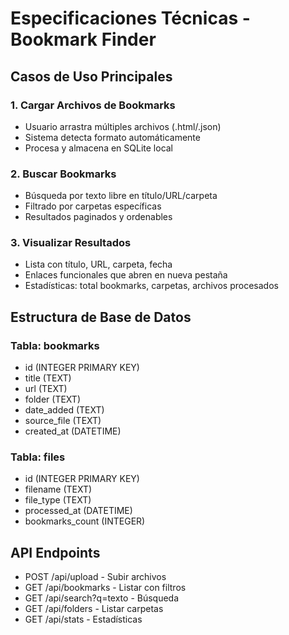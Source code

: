 # Especificaciones Técnicas - Bookmark Finder

## Casos de Uso Principales

### 1. Cargar Archivos de Bookmarks
- Usuario arrastra múltiples archivos (.html/.json)
- Sistema detecta formato automáticamente
- Procesa y almacena en SQLite local

### 2. Buscar Bookmarks
- Búsqueda por texto libre en título/URL/carpeta
- Filtrado por carpetas específicas
- Resultados paginados y ordenables

### 3. Visualizar Resultados
- Lista con título, URL, carpeta, fecha
- Enlaces funcionales que abren en nueva pestaña
- Estadísticas: total bookmarks, carpetas, archivos procesados

## Estructura de Base de Datos

### Tabla: bookmarks
- id (INTEGER PRIMARY KEY)
- title (TEXT)
- url (TEXT)
- folder (TEXT)
- date_added (TEXT)
- source_file (TEXT)
- created_at (DATETIME)

### Tabla: files
- id (INTEGER PRIMARY KEY)
- filename (TEXT)
- file_type (TEXT)
- processed_at (DATETIME)
- bookmarks_count (INTEGER)

## API Endpoints
- POST /api/upload - Subir archivos
- GET /api/bookmarks - Listar con filtros
- GET /api/search?q=texto - Búsqueda
- GET /api/folders - Listar carpetas
- GET /api/stats - Estadísticas